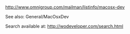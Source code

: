 http://www.omnigroup.com/mailman/listinfo/macosx-dev

See also: General/MacOsxDev

Search available at: http://wodeveloper.com/search.html